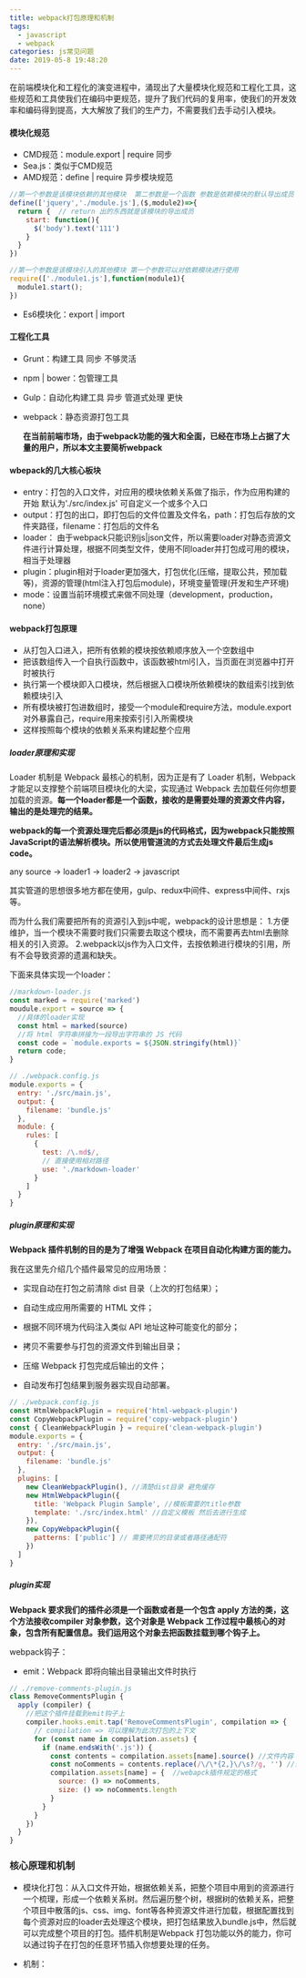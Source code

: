 ```yaml
---
title: webpack打包原理和机制
tags:
  - javascript
  - webpack
categories: js常见问题
date: 2019-05-8 19:48:20
---
```



  在前端模块化和工程化的演变进程中，涌现出了大量模块化规范和工程化工具，这些规范和工具使我们在编码中更规范，提升了我们代码的复用率，使我们的开发效率和编码得到提高，大大解放了我们的生产力，不需要我们去手动引入模块。

#### 模块化规范

* CMD规范：module.export | require 同步
* Sea.js：类似于CMD规范
* AMD规范：define | require 异步模块规范

```javascript
//第一个参数是该模块依赖的其他模块  第二参数是一个函数 参数是依赖模块的默认导出成员 里边定义了这个模块实现的功能和方法
define(['jquery','./module.js'],($,module2)=>{
  return {  // return 出的东西就是该模块的导出成员
    start: function(){
      $('body').text('111')
    }
  }
})

//第一个参数是该模块引入的其他模块 第一个参数可以对依赖模块进行使用
require(['./module1.js'],function(module1){
  module1.start();
})
```

* Es6模块化：export | import

#### 工程化工具

* Grunt：构建工具 同步 不够灵活
* npm | bower：包管理工具
* Gulp：自动化构建工具 异步 管道式处理 更快
* webpack：静态资源打包工具

  **在当前前端市场，由于webpack功能的强大和全面，已经在市场上占据了大量的用户，所以本文主要简析webpack**

#### wbepack的几大核心板块

* entry：打包的入口文件，对应用的模块依赖关系做了指示，作为应用构建的开始  默认为'./src/index.js' 可自定义一个或多个入口
* output：打包的出口，即打包后的文件位置及文件名，path：打包后存放的文件夹路径，filename：打包后的文件名
* loader： 由于webpack只能识别js|json文件，所以需要loader对静态资源文件进行计算处理，根据不同类型文件，使用不同loader并打包成可用的模块，相当于处理器
* plugin：plugin相对于loader更加强大，打包优化(压缩，提取公共，预加载等)，资源的管理(html注入打包后module)，环境变量管理(开发和生产环境)
* mode：设置当前环境模式来做不同处理（development，production，none）

#### webpack打包原理

* 从打包入口进入，把所有依赖的模块按依赖顺序放入一个空数组中
* 把该数组传入一个自执行函数中，该函数被html引入，当页面在浏览器中打开时被执行
* 执行第一个模块即入口模块，然后根据入口模块所依赖模块的数组索引找到依赖模块引入
* 所有模块被打包进数组时，接受一个module和require方法，module.export对外暴露自己，require用来按索引引入所需模块
* 这样按照每个模块的依赖关系来构建起整个应用

##### loader原理和实现

Loader 机制是 Webpack 最核心的机制，因为正是有了 Loader 机制，Webpack 才能足以支撑整个前端项目模块化的大梁，实现通过 Webpack 去加载任何你想要加载的资源。**每一个loader都是一个函数，接收的是需要处理的资源文件内容，输出的是处理完的结果。**

  **webpack的每一个资源处理完后都必须是js的代码格式，因为webpack只能按照JavaScript的语法解析模块。所以使用管道流的方式去处理文件最后生成js code。**

  any source -> loader1 -> loader2 -> javascript

  其实管道的思想很多地方都在使用，gulp、redux中间件、express中间件、rxjs等。

  而为什么我们需要把所有的资源引入到js中呢，webpack的设计思想是：
    1.方便维护，当一个模块不需要时我们只需要去取这个模块，而不需要再去html去删除相关的引入资源。
    2.webpack以js作为入口文件，去按依赖进行模块的引用，所有不会导致资源的遗漏和缺失。

  下面来具体实现一个loader：
  
  ```javascript
  //markdown-loader.js
  const marked = require('marked')
  moudule.export = source => {
    //具体的loader实现
    const html = marked(source)
    //将 html 字符串拼接为一段导出字符串的 JS 代码
    const code = `module.exports = ${JSON.stringify(html)}`
    return code;
  }

  // ./webpack.config.js
  module.exports = {
    entry: './src/main.js',
    output: {
      filename: 'bundle.js'
    },
    module: {
      rules: [
        {
          test: /\.md$/,
          // 直接使用相对路径
          use: './markdown-loader'
        }
      ]
    }
  }

  ```

##### plugin原理和实现

**Webpack 插件机制的目的是为了增强 Webpack 在项目自动化构建方面的能力。**

我在这里先介绍几个插件最常见的应用场景：

* 实现自动在打包之前清除 dist 目录（上次的打包结果）；

* 自动生成应用所需要的 HTML 文件；

* 根据不同环境为代码注入类似 API 地址这种可能变化的部分；

* 拷贝不需要参与打包的资源文件到输出目录；

* 压缩 Webpack 打包完成后输出的文件；

* 自动发布打包结果到服务器实现自动部署。

```javascript
// ./webpack.config.js
const HtmlWebpackPlugin = require('html-webpack-plugin')
const CopyWebpackPlugin = require('copy-webpack-plugin')
const { CleanWebpackPlugin } = require('clean-webpack-plugin')
module.exports = {
  entry: './src/main.js',
  output: {
    filename: 'bundle.js'
  },
  plugins: [
    new CleanWebpackPlugin(), //清楚dist目录 避免缓存
    new HtmlWebpackPlugin({
      title: 'Webpack Plugin Sample', //模板需要的title参数
      template: './src/index.html' //自定义模板 然后去进行生成
    }),
    new CopyWebpackPlugin({
      patterns: ['public'] // 需要拷贝的目录或者路径通配符
    })
  ]
}
```

##### plugin实现

**Webpack 要求我们的插件必须是一个函数或者是一个包含 apply 方法的类，这个方法接收compiler 对象参数，这个对象是 Webpack 工作过程中最核心的对象，包含所有配置信息。我们运用这个对象去把函数挂载到哪个钩子上。**

webpack钩子：

* emit：Webpack 即将向输出目录输出文件时执行

```javascript
// ./remove-comments-plugin.js
class RemoveCommentsPlugin {
  apply (compiler) {
    //把这个插件挂载到emit钩子上
    compiler.hooks.emit.tap('RemoveCommentsPlugin', compilation => {
      // compilation => 可以理解为此次打包的上下文
      for (const name in compilation.assets) {
        if (name.endsWith('.js')) {
          const contents = compilation.assets[name].source() //文件内容
          const noComments = contents.replace(/\/\*{2,}\/\s?/g, '') //去除注释文件
          compilation.assets[name] = {  //webapck插件规定的格式
            source: () => noComments,
            size: () => noComments.length
          }
        }
      }
    })
  }
}
```

### 核心原理和机制

* 模块化打包：从入口文件开始，根据依赖关系，把整个项目中用到的资源进行一个梳理，形成一个依赖关系树。然后遍历整个树，根据树的依赖关系，把整个项目中散落的js、css、img、font等各种资源文件进行加载，根据配置找到每个资源对应的loader去处理这个模块，把打包结果放入bundle.js中，然后就可以完成整个项目的打包。插件机制是Webpack 打包功能以外的能力，你可以通过钩子在打包的任意环节插入你想要处理的任务。

* 机制：
